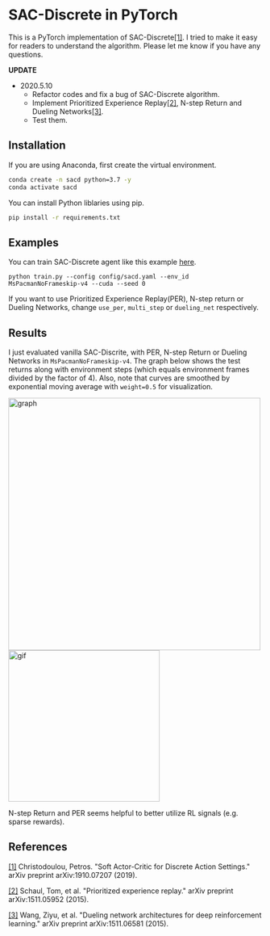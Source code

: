 # SAC-Discrete in PyTorch
This is a PyTorch implementation of SAC-Discrete[[1]](#references). I tried to make it easy for readers to understand the algorithm. Please let me know if you have any questions.

**UPDATE**
- 2020.5.10
    - Refactor codes and fix a bug of SAC-Discrete algorithm.
    - Implement Prioritized Experience Replay[[2]](#references), N-step Return and Dueling Networks[[3]](#references).
    - Test them.

## Installation
If you are using Anaconda, first create the virtual environment.

```bash
conda create -n sacd python=3.7 -y
conda activate sacd
```

You can install Python liblaries using pip.

```bash
pip install -r requirements.txt
```

## Examples
You can train SAC-Discrete agent like this example [here](https://github.com/ku2482/sac-discrete.pytorch/blob/master/train.py).

```
python train.py --config config/sacd.yaml --env_id MsPacmanNoFrameskip-v4 --cuda --seed 0
```

If you want to use Prioritized Experience Replay(PER), N-step return or Dueling Networks, change `use_per`, `multi_step` or `dueling_net` respectively.

## Results
I just evaluated vanilla SAC-Discrite, with PER, N-step Return or Dueling Networks in `MsPacmanNoFrameskip-v4`. The graph below shows the test returns along with environment steps (which equals environment frames divided by the factor of 4). Also, note that curves are smoothed by exponential moving average with `weight=0.5` for visualization.

<img src="https://user-images.githubusercontent.com/37267851/81498474-319edf80-9300-11ea-9353-a9055062eef5.png" title="graph" width=500><img src="https://user-images.githubusercontent.com/37267851/67809830-c9fc1200-fadc-11e9-8f48-799a19689dd6.gif" title="gif" width=300>

N-step Return and PER seems helpful to better utilize RL signals (e.g. sparse rewards).

## References
[[1]](https://arxiv.org/abs/1910.07207) Christodoulou, Petros. "Soft Actor-Critic for Discrete Action Settings." arXiv preprint arXiv:1910.07207 (2019).

[[2]](https://arxiv.org/abs/1511.05952) Schaul, Tom, et al. "Prioritized experience replay." arXiv preprint arXiv:1511.05952 (2015).

[[3]](https://arxiv.org/abs/1511.06581) Wang, Ziyu, et al. "Dueling network architectures for deep reinforcement learning." arXiv preprint arXiv:1511.06581 (2015).
